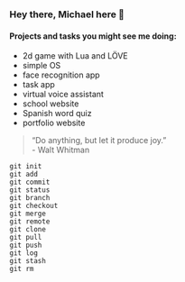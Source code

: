 ### Hey there, Michael here 👋

#### Projects and tasks you might see me doing:
- 2d game with Lua and LÖVE
- simple OS
- face recognition app
- task app
- virtual voice assistant
- school website
- Spanish word quiz
- portfolio website 

> “Do anything, but let it produce joy.”  
\- Walt Whitman

```
git init
git add
git commit
git status
git branch
git checkout
git merge
git remote
git clone
git pull
git push
git log
git stash
git rm
```
